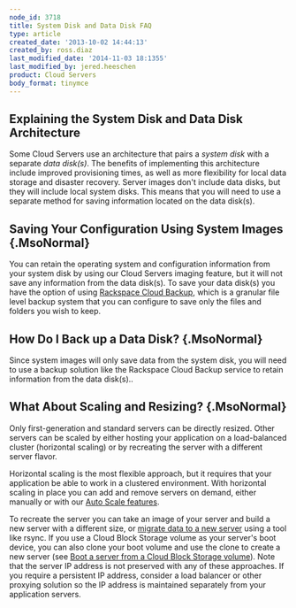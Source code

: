 ```yaml
---
node_id: 3718
title: System Disk and Data Disk FAQ
type: article
created_date: '2013-10-02 14:44:13'
created_by: ross.diaz
last_modified_date: '2014-11-03 18:1355'
last_modified_by: jered.heeschen
product: Cloud Servers
body_format: tinymce
---
```


Explaining the System Disk and Data Disk Architecture
-----------------------------------------------------

Some Cloud Servers use an architecture that pairs a *system disk* with a
separate *data disk(s)*. The benefits of implementing this architecture
include improved provisioning times, as well as more flexibility for
local data storage and disaster recovery.  Server images don't include
data disks, but they will include local system disks. This means that
you will need to use a separate method for saving information located on
the data disk(s).

Saving Your Configuration Using System Images {.MsoNormal}
---------------------------------------------

You can retain the operating system and configuration information from
your system disk by using our Cloud Servers imaging feature, but it will
not save any information from the data disk(s). To save your data
disk(s) you have the option of using [Rackspace Cloud
Backup](/knowledge_center/getting-started/cloud-backup), which is a
granular file level backup system that you can configure to save only
the files and folders you wish to keep.

How Do I Back up a Data Disk? {.MsoNormal}
-----------------------------

Since system images will only save data from the system disk, you will
need to use a backup solution like the Rackspace Cloud Backup service to
retain information from the data disk(s)..

What About Scaling and Resizing?  {.MsoNormal}
---------------------------------

Only first-generation and standard servers can be directly
resized. Other servers can be scaled by either hosting your application
on a load-balanced cluster (horizontal scaling) or by recreating the
server with a different server flavor.

Horizontal scaling is the most flexible approach, but it requires that
your application be able to work in a clustered environment.  With
horizontal scaling in place you can add and remove servers on demand,
either manually or with our [Auto Scale
features](/knowledge_center/getting-started/auto-scale).

To recreate the server you can take an image of your server and build a
new server with a different size, or [migrate data to a new
server](/knowledge_center/article/migrating-a-linux-server-from-the-command-line-1)
using a tool like rsync.  If you use a Cloud Block Storage volume as
your server's boot device, you can also clone your boot volume and use
the clone to create a new server (see [Boot a server from a Cloud Block
Storage
volume](/knowledge_center/article/boot-a-server-from-a-cloud-block-storage-volume)).
 Note that the server IP address is not preserved with any of these
approaches.  If you require a persistent IP address, consider a load
balancer or other proxying solution so the IP address is maintained
separately from your application servers.



